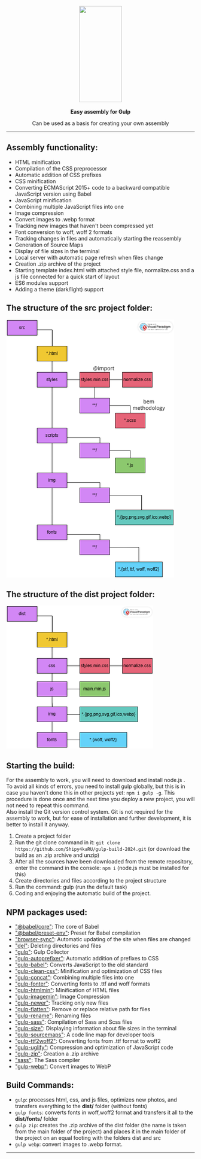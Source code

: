 <p align="center">
  <a href="https://gulpjs.com">
    <img height="257" width="114" src="https://raw.githubusercontent.com/gulpjs/artwork/master/gulp-2x.png">
  </a>
  <p align="center"><strong>Easy assembly for Gulp</strong></p>
</p>   
 <p align="center">Can be used as a basis for creating your own assembly</p>
</p>

---

## Assembly functionality:

- HTML minification
- Compilation of the CSS preprocessor
- Automatic addition of CSS prefixes
- CSS minification
- Converting ECMAScript 2015+ code to a backward compatible JavaScript version using Babel
- JavaScript minification
- Combining multiple JavaScript files into one
- Image compression
- Convert images to .webp format
- Tracking new images that haven't been compressed yet
- Font conversion to woff, woff 2 formats
- Tracking changes in files and automatically starting the reassembly
- Generation of Source Maps
- Display of file sizes in the terminal
- Local server with automatic page refresh when files change
- Creation .zip archive of the project
- Starting template index.html with attached style file, normalize.css and a js file connected for a quick start of layout
- ES6 modules support
- Adding a theme (dark/light) support

## The structure of the src project folder:

![Изображение](./src-diagram.png "Логотип Markdown")

## The structure of the dist project folder:

![Изображение](./dist-diagram.png "Логотип Markdown")

## Starting the build:

For the assembly to work, you will need to download and install node.js .  
To avoid all kinds of errors, you need to install gulp globally, but this is in case you haven't done this in other projects yet: `npm i gulp -g`. This procedure is done once and the next time you deploy a new project, you will not need to repeat this command.  
Also install the Git version control system. Git is not required for the assembly to work, but for ease of installation and further development, it is better to install it anyway.

1. Create a project folder
2. Run the git clone command in it: `git clone https://github.com/Shipy4kaRU/gulp-build-2024.git` (or download the build as an .zip archive and unzip)
3. After all the sources have been downloaded from the remote repository, enter the command in the console: `npm i` (node.js must be installed for this)
4. Create directories and files according to the project structure
5. Run the command: gulp (run the default task)
6. Coding and enjoying the automatic build of the project.

## NPM packages used:

- ["@babel/core"](https://www.npmjs.com/package/@babel/core): The core of Babel
- ["@babel/preset-env"](https://www.npmjs.com/package/@babel/preset-env): Preset for Babel compilation
- ["browser-sync"](https://www.npmjs.com/package/browser-sync): Automatic updating of the site when files are changed
- ["del"](https://www.npmjs.com/package/del): Deleting directories and files
- ["gulp"](https://www.npmjs.com/package/gulp): Gulp Collector
- ["gulp-autoprefixer"](https://www.npmjs.com/package/gulp-autoprefixer): Automatic addition of prefixes to CSS
- ["gulp-babel"](https://www.npmjs.com/package/gulp-babel): Converts JavaScript to the old standard
- ["gulp-clean-css"](https://www.npmjs.com/package/gulp-clean-css): Minification and optimization of CSS files
- ["gulp-concat"](https://www.npmjs.com/package/gulp-concat): Combining multiple files into one
- ["gulp-fonter"](https://www.npmjs.com/package/gulp-fonter): Converting fonts to .ttf and woff formats
- ["gulp-htmlmin"](https://www.npmjs.com/package/gulp-htmlmin): Minification of HTML files
- ["gulp-imagemin"](https://www.npmjs.com/package/gulp-imagemin): Image Compression
- ["gulp-newer"](https://www.npmjs.com/package/gulp-newer): Tracking only new files
- ["gulp-flatten"](https://www.npmjs.com/package/gulp-flatten): Remove or replace relative path for files
- ["gulp-rename"](https://www.npmjs.com/package/gulp-rename): Renaming files
- ["gulp-sass"](https://www.npmjs.com/package/gulp-sass): Compilation of Sass and Scss files
- ["gulp-size"](https://www.npmjs.com/search?q=gulp-size): Displaying information about file sizes in the terminal
- ["gulp-sourcemaps"](https://www.npmjs.com/package/gulp-sourcemaps): A code line map for developer tools
- ["gulp-ttf2woff2"](https://www.npmjs.com/package/gulp-ttf2woff2): Converting fonts from .ttf format to woff2
- ["gulp-uglify"](https://www.npmjs.com/package/gulp-uglify): Compression and optimization of JavaScript code
- ["gulp-zip"](https://www.npmjs.com/package/gulp-zip): Creation a .zip archive
- ["sass"](https://www.npmjs.com/package/sass): The Sass compiler
- ["gulp-webp"](https://www.npmjs.com/package/gulp-webp): Convert images to WebP

## Build Commands:

- `gulp`: processes html, css, and js files, optimizes new photos, and transfers everything to the **dist/** folder (without fonts)
- `gulp fonts`: converts fonts in woff,woff2 format and transfers it all to the **dist/fonts/** folder
- `gulp zip`: creates the .zip archive of the dist folder (the name is taken from the main folder of the project) and places it in the main folder of the project on an equal footing with the folders dist and src
- `gulp webp`: convert images to .webp format.

---
